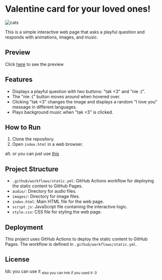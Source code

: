 # Valentine card for your loved ones!

<img alt="cats" src="https://github.com/kamemae/wompwomp/blob/main/images/cats/4.gif?raw=true">

This is a simple interactive web page that asks a playful question and responds with animations, images, and music.

## Preview
Click [here](https://kamemae.github.io/wompwomp/) to see the preview

## Features

- Displays a playful question with two buttons: "tak <3" and "nie :(".
- The "nie :(" button moves around when hovered over.
- Clicking "tak <3" changes the image and displays a random "I love you" message in different languages.
- Plays background music when "tak <3" is clicked.

## How to Run

1. Clone the repository.
2. Open `index.html` in a web browser.
   
alt. or you can just use [this](https://kamemae.github.io/wompwomp/)

## Project Structure

- `.github/workflows/static.yml`: GitHub Actions workflow for deploying the static content to GitHub Pages.
- `audio/`: Directory for audio files.
- `images/`: Directory for image files.
- `index.html`: Main HTML file for the web page.
- `script.js`: JavaScript file containing the interactive logic.
- `style.css`: CSS file for styling the web page.

## Deployment

This project uses GitHub Actions to deploy the static content to GitHub Pages. The workflow is defined in `.github/workflows/static.yml`.

## License

Idc you can use it
<sub>also you can lmk if you used it :3</sub>
